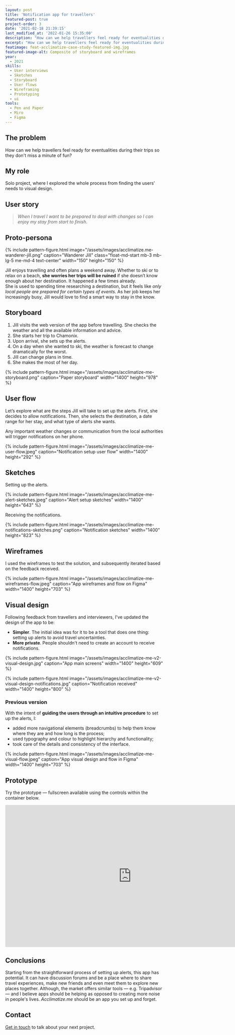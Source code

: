 ```yaml
---
layout: post
title: 'Notification app for travellers'
featured-post: true
project-order: 3
date: '2021-02-18 21:39:15'
last_modified_at: '2022-01-26 15:35:00'
description: "How can we help travellers feel ready for eventualities during their trips so they don't miss a minute of fun?"
excerpt: "How can we help travellers feel ready for eventualities during their trips so they don't miss a minute of fun?"
featimage: feat-acclimatize-case-study-featured-img.jpg
featured-image-alt: Composite of storyboard and wireframes
year: 
  - 2021
skills:
  - User interviews
  - Sketches
  - Storyboard
  - User flows
  - Wireframing
  - Prototyping
  - ui
tools:
  - Pen and Paper
  - Miro
  - Figma
---
```

## The problem

How can we help travellers feel ready for eventualities during their trips so they don't miss a minute of fun?

## My role

Solo project, where I explored the whole process from finding the users’ needs to visual design.

## User story

> *When I travel I want to be prepared to deal with changes so I can enjoy my stay from start to finish.*

## Proto-persona

<div class="clearfix">
{% include pattern-figure.html image="/assets/images/acclimatize.me-wanderer-jill.png" caption="Wanderer Jill" class="float-md-start mb-3 mb-lg-5 me-md-4 text-center" width="150" height="150" %}
<p>Jill enjoys travelling and often plans a weekend away. Whether to ski or to relax on a beach, <strong>she worries her trips will be ruined</strong> if she doesn’t know enough about her destination. It happened a few times already.<br>She is used to spending time researching a destination, but it feels like <em>only local people are prepared for certain types of events</em>. As her job keeps her increasingly busy, Jill would love to find a smart way to stay in the know.</p>
</div>

## Storyboard

<ol>
<li>Jill visits the web version of the app before travelling. She checks the weather and all the available information and advice.</li>
<li>She starts her trip to Chamonix.</li>
<li>Upon arrival, she sets up the alerts.</li>
<li>On a day when she wanted to ski, the weather is forecast to change dramatically for the worst.</li>
<li>Jill can change plans in time.</li>
<li>She makes the most of her day.</li>
</ol>

{% include pattern-figure.html image="/assets/images/acclimatize-me-storyboard.png" caption="Paper storyboard" width="1400" height="978" %}

## User flow

Let’s explore what are the steps Jill will take to set up the alerts. First, she decides to allow notifications. Then, she selects the destination, a date range for her stay, and what type of alerts she wants.

Any important weather changes or communication from the local authorities will trigger notifications on her phone.

{% include pattern-figure.html image="/assets/images/acclimatize-me-user-flow.jpeg" caption="Notification setup user flow" width="1400" height="292" %}

## Sketches

Setting up the alerts.

{% include pattern-figure.html image="/assets/images/acclimatize-me-alert-sketches.jpeg" caption="Alert setup sketches" width="1400" height="643" %}

Receiving the notifications.

{% include pattern-figure.html image="/assets/images/acclimatize-me-notifications-sketches.png" caption="Notification sketches" width="1400" height="823" %}

## Wireframes

I used the wireframes to test the solution, and subsequently iterated based on the feedback received.

{% include pattern-figure.html image="/assets/images/acclimatize-me-wireframes-flow.jpeg" caption="App wireframes and flow on Figma" width="1400" height="703" %}

## Visual design

Following feedback from travellers and interviewers, I've updated the design of the app to be:

<ul class="smd-ul">
<li><strong>Simpler</strong>. The initial idea was for it to be a tool that does one thing: setting up alerts to avoid travel uncertainties.</li>
<li><strong>More private</strong>. People shouldn't need to create an account to receive notifications.</li>
</ul>

{% include pattern-figure.html image="/assets/images/acclimatize-me-v2-visual-design.jpg" caption="App main screens" width="1400" height="609" %}

{% include pattern-figure.html image="/assets/images/acclimatize-me-v2-visual-design-notifications.jpg" caption="Notification received" width="1400" height="800" %}

### Previous version

With the intent of **guiding the users through an intuitive procedure** to set up the alerts, I:

<ul class="smd-ul">
<li>added more navigational elements (breadcrumbs) to help them know where they are and how long is the process;</li>
<li>used typography and colour to highlight hierarchy and functionality;</li>
<li>took care of the details and consistency of the interface.</li>
</ul>

{% include pattern-figure.html image="/assets/images/acclimatize-me-visual-flow.jpeg" caption="App visual design and flow in Figma" width="1400" height="703" %}

## Prototype

Try the prototype — fullscreen available using the controls within the container below.

<div class="iframe-container"><iframe loading="lazy" style="border: 1px solid rgba(0, 0, 0, 0.1);" width="800" height="450" src="https://www.figma.com/embed?embed_host=share&url=https%3A%2F%2Fwww.figma.com%2Fproto%2F2UOI7kiE7NHy3jpxTwmbXx%2FAcclimatize.me-App%3Fpage-id%3D1108%253A397%26node-id%3D1202%253A384%26viewport%3D241%252C48%252C0.37%26scaling%3Dscale-down%26starting-point-node-id%3D1202%253A384" allowfullscreen=""></iframe></div>

## Conclusions

Starting from the straightforward process of setting up alerts, this app has potential. It can have discussion forums and be a place where to share travel experiences, make new friends and even meet them to explore new places together. Although, the market offers similar tools — e.g. Tripadvisor — and I believe apps should be helping as opposed to creating more noise in people's lives. *Acclimatize.me* should be an app you set up and forget.

## Contact

<a href="mailto:contacts@silviamaggidesign.com" title="Email me">Get in touch</a> to talk about your next project.

